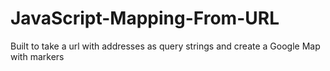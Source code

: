 # JavaScript-Mapping-From-URL
Built to take a url with addresses as query strings and create a Google Map with markers
